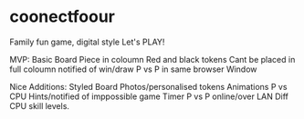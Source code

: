 # coonectfoour
Family fun game, digital style
Let's PLAY!

MVP:
Basic Board
Piece in coloumn
Red and black tokens
Cant be placed in full coloumn
notified of win/draw
P vs P in same browser Window



Nice Additions:
Styled Board
Photos/personalised tokens
Animations
P vs CPU
Hints/notified of imppossible game
Timer
P vs P online/over LAN
Diff CPU skill levels.
